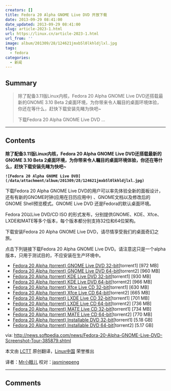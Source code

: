 ```yaml
---
creators: []
title: Fedora 20 Alpha GNOME Live DVD 开放下载
date: 2013-09-29 08:41:00
date_updated: 2013-09-29 08:41:00
slug: article-2023-1.html
url: https://linux.cn/article-2023-1.html
url_from: ''
image: album/201309/28/124621jmxb5l0lkhldjlxl.jpg
tags:
  - fedora
categories:
  - 新闻
---
```


## Summary

> 除了配备3.11版Linux内核，Fedora 20 Alpha GNOME Live DVD还搭载最新的GNOME 3.10 Beta 2桌面环境，为你带来令人瞩目的桌面环境体验，你还在等什么，赶快下载安装先睹为快吧~
> 
> 下载Fedora 20 Alpha GNOME Live DVD  ...

***

<!-- more -->

## Contents

**除了配备3.11版Linux内核，Fedora 20 Alpha GNOME Live DVD还搭载最新的GNOME 3.10 Beta 2桌面环境，为你带来令人瞩目的桌面环境体验，你还在等什么，赶快下载安装先睹为快吧~**

**`![Fedora 20 Alpha GNOME Live DVD](/data/attachment/album/201309/28/124621jmxb5l0lkhldjlxl.jpg)`**

下载Fedora 20 Alpha GNOME Live DVD的用户可以率先体验全新的面板设计，还有有新的GNOME时钟(应用在日历应用中) 、GNOME文档以及修改后的GNOME Shell预览模式。GNOME Live DVD 还是Fedora的默认桌面环境。

Fedora 20以Live DVD/CD ISO 的形式发布，分别提供GNOME、KDE、Xfce、LXDE和MATE等多个版本，每个版本都分别支持32位和64位架构。

下载安装Fedora 20 Alpha GNOME Live DVD，请尽情享受我们的桌面奇幻之旅。

点击下列链接下载Fedora 20 Alpha GNOME Live DVD。请注意这只是一个alpha 版本，只用于测试目的，不应安装在生产环境中。

* [Fedora 20 Alpha (torrent) GNOME Live DVD 32-bit](http://torrent.fedoraproject.org/torrents/Fedora-Live-Desktop-i686-20-Alpha.torrent)[torrent1] [972 MB]
* [Fedora 20 Alpha (torrent) GNOME Live DVD 64-bit](http://torrent.fedoraproject.org/torrents/Fedora-Live-Desktop-x86_64-20-Alpha.torrent)[torrent2] [960 MB]
* [Fedora 20 Alpha (torrent) KDE Live DVD 32-bit](http://torrent.fedoraproject.org/torrents/Fedora-Live-KDE-i686-20-Alpha.torrent)[torrent1] [930 MB]
* [Fedora 20 Alpha (torrent) KDE Live DVD 64-bit](http://torrent.fedoraproject.org/torrents/Fedora-Live-KDE-x86_64-20-Alpha.torrent)[torrent2] [966 MB]
* [Fedora 20 Alpha (torrent) Xfce Live CD 32-bit](http://torrent.fedoraproject.org/torrents/Fedora-Live-XFCE-i686-20-Alpha.torrent)[torrent1] [630 MB]
* [Fedora 20 Alpha (torrent) Xfce Live CD 64-bit](http://torrent.fedoraproject.org/torrents/Fedora-Live-XFCE-x86_64-20-Alpha.torrent)[torrent2] [665 MB]
* [Fedora 20 Alpha (torrent) LXDE Live CD 32-bit](http://torrent.fedoraproject.org/torrents/Fedora-Live-LXDE-i686-20-Alpha.torrent)[torrent1] [701 MB]
* [Fedora 20 Alpha (torrent) LXDE Live CD 64-bit](http://torrent.fedoraproject.org/torrents/Fedora-Live-LXDE-x86_64-20-Alpha.torrent)[torrent2] [736 MB]
* [Fedora 20 Alpha (torrent) MATE Live CD 32-bit](http://torrent.fedoraproject.org/torrents/Fedora-Live-MATE-Compiz-i686-20-Alpha.torrent)[torrent1] [734 MB]
* [Fedora 20 Alpha (torrent) MATE Live CD 64-bit](http://torrent.fedoraproject.org/torrents/Fedora-Live-MATE-Compiz-x86_64-20-Alpha.torrent)[torrent2] [770 MB]
* [Fedora 20 Alpha (torrent) Installable DVD 32-bit](http://torrent.fedoraproject.org/torrents/Fedora-20-Alpha-i386-DVD.torrent)[torrent1] [5.18 GB]
* [Fedora 20 Alpha (torrent) Installable DVD 64-bit](http://torrent.fedoraproject.org/torrents/Fedora-20-Alpha-x86_64-DVD.torrent)[torrent2] [5.17 GB]

 

via: <http://news.softpedia.com/news/Fedora-20-Alpha-GNOME-Live-DVD-Screenshot-Tour-385879.shtml>

本文由 [LCTT](https://github.com/LCTT/TranslateProject) 原创翻译，[Linux中国](https://linux.cn/portal.php) 荣誉推出

译者：[Mr小眼儿](https://linux.cn/space/14801) 校对：[jasminepeng](https://linux.cn/space/jasminepeng)

***

## Comments
